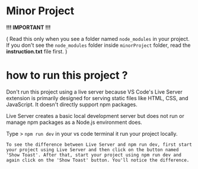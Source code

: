 # Minor Project

**!!! IMPORTANT !!!**

( Read this only when you see a folder named `node_modules` in your project. If you don't see the `node_modules` folder inside `minorProject` folder, read the **instruction.txt** file first. )

# how to run this project ?

Don't run this project using a live server because VS Code's Live Server extension is primarily designed for serving static files like HTML, CSS, and JavaScript. It doesn't directly support npm packages.

Live Server creates a basic local development server but does not run or manage npm packages as a Node.js environment does. 

Type > `npm run dev` in your vs code terminal it run your project locally. 

`To see the difference between Live Server and npm run dev, first start your project using Live Server and then click on the button named 'Show Toast'. After that, start your project using npm run dev and again click on the 'Show Toast' button. You'll notice the difference.`

